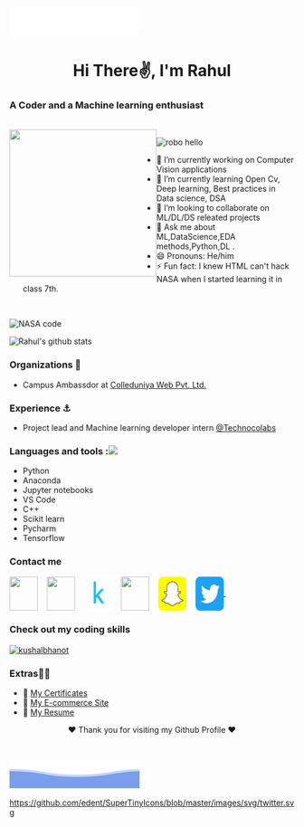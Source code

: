 ![head](bottom_tail.svg)
<h1 align=center> Hi There✌, I'm  Rahul </h1>

### A Coder and a Machine learning enthusiast
<br>

<img align="left" width="260" height="260" src="https://media.giphy.com/media/USV0ym3bVWQJJmNu3N/giphy.gif">

![robo hello](https://user-images.githubusercontent.com/51138087/93663951-39922d00-fa20-11ea-952b-48da7a6e5381.gif)<br>


- 🔭 I’m currently working on Computer Vision applications
- 🌱 I’m currently learning Open Cv, Deep learning, Best practices in Data science, DSA 
- 👯 I’m looking to collaborate on ML/DL/DS releated projects
- 💬 Ask me about  ML,DataScience,EDA methods,Python,DL .
- 😄 Pronouns: He/him
- ⚡ Fun fact: I knew HTML can't hack NASA  when I started learning it in class 7th.

<br>

![NASA code](https://media.giphy.com/media/ZVik7pBtu9dNS/giphy.gif)

![Rahul's github stats](https://github-readme-stats.vercel.app/api?username=RahulRaj31&show_icons=true&theme=radical) 


### Organizations 🏢

- Campus Ambassdor at [Colleduniya Web Pvt. Ltd.](https://collegedunia.com/)

### Experience ⚓ 

- Project lead and Machine learning developer intern [@Technocolabs](https://github.com/Technocolabs100)

### Languages and tools :<img src="https://camo.githubusercontent.com/40dff491d4e8123af55298ef908faedb66c463e5/68747470733a2f2f6d656469612e67697068792e636f6d2f6d656469612f57556c706c634d704f43456d5447427442572f67697068792e676966" width="39px">


- Python
- Anaconda
- Jupyter notebooks
- VS Code
- C++
- Scikit learn
- Pycharm
- Tensorflow

### Contact me

<p align="left">
   <a href="mailto:pandeyrahulraj99@gmail.com"><img align="center" src="https://img.icons8.com/fluent/48/000000/gmail.png"  height="60" width="50" /></a> &nbsp;&nbsp;
  <a href="https://www.linkedin.com/in/rahul-raj-pandey-60b5861b1" target="_blank"><img align="center" src="https://img.icons8.com/color/48/000000/linkedin.png"  height="60" width="50" /></a> &nbsp;&nbsp;
<a href="https://www.kaggle.com/rahulrajpandey31"><img align="center" src="https://github.com/edent/SuperTinyIcons/blob/master/images/svg/kaggle.svg"  height="60" width="50" /></a> &nbsp;&nbsp;
  <a href="https://www.instagram.com/they.call.me.lunatic/"><img align="center" src="https://img.icons8.com/fluent/48/000000/instagram-new.png"  height="60" width="50" /></a> &nbsp;&nbsp;
    <a href="https://www.snapchat.com/add/lunatic.rahul"><img align="center" src="https://github.com/edent/SuperTinyIcons/blob/master/images/svg/snapchat.svg"  height="60" width="50" /></a> &nbsp;&nbsp;
   <a href="https://twitter.com/itsRahul_raj"><img align="center" src="https://github.com/edent/SuperTinyIcons/blob/master/images/svg/twitter.svg"  height="60" width="50" />
   </a> &nbsp;&nbsp;

</p>

### Check out my coding skills
<p align="left">
  <a href="https://www.hackerrank.com/pandeyrahulraj99" target="_blank"><img align="center" src="https://cdn.jsdelivr.net/npm/simple-icons@3.0.1/icons/hackerrank.svg" alt="kushalbhanot" height="60" width="45" /></a> &nbsp;&nbsp;
</p>

### Extras🎈🎈
- 📄 [My Certificates](https://drive.google.com/drive/folders/15w2KqSBOAJteR4nXQbkcDOs3_r72ilc_?usp=sharing)
- 🎁 [My E-commerce Site](https://rahulice.herokuapp.com/)
- 📜 [My Resume](https://drive.google.com/file/d/1UdG_vv2-2yYdhz6xScpldjOJbyBd_35G/view?usp=sharing)


<p align="center"> 
❤️ Thank you for visiting my Github Profile ❤️</b>
</p>
<br>

![tail](bottom_header.svg)



 https://github.com/edent/SuperTinyIcons/blob/master/images/svg/twitter.svg
